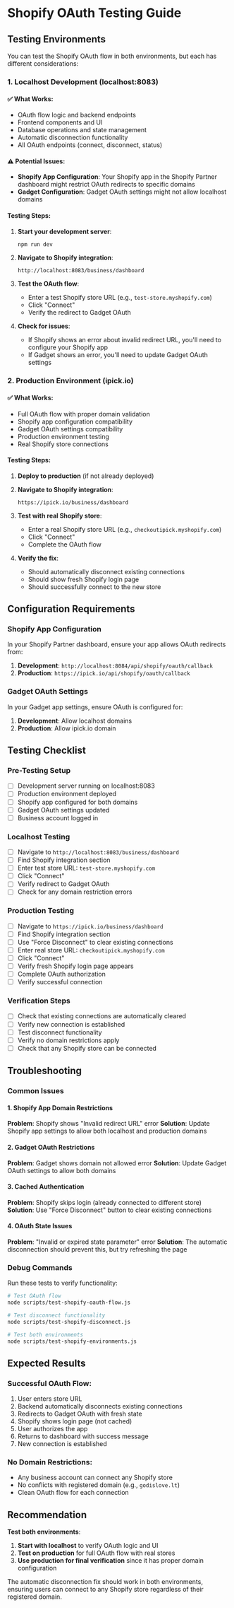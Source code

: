 # Shopify OAuth Testing Guide

## **Testing Environments**

You can test the Shopify OAuth flow in both environments, but each has different considerations:

### **1. Localhost Development (localhost:8083)**

#### ✅ **What Works:**
- OAuth flow logic and backend endpoints
- Frontend components and UI
- Database operations and state management
- Automatic disconnection functionality
- All OAuth endpoints (connect, disconnect, status)

#### ⚠️ **Potential Issues:**
- **Shopify App Configuration**: Your Shopify app in the Shopify Partner dashboard might restrict OAuth redirects to specific domains
- **Gadget Configuration**: Gadget OAuth settings might not allow localhost domains

#### **Testing Steps:**
1. **Start your development server**:
   ```bash
   npm run dev
   ```

2. **Navigate to Shopify integration**:
   ```
   http://localhost:8083/business/dashboard
   ```

3. **Test the OAuth flow**:
   - Enter a test Shopify store URL (e.g., `test-store.myshopify.com`)
   - Click "Connect"
   - Verify the redirect to Gadget OAuth

4. **Check for issues**:
   - If Shopify shows an error about invalid redirect URL, you'll need to configure your Shopify app
   - If Gadget shows an error, you'll need to update Gadget OAuth settings

### **2. Production Environment (ipick.io)**

#### ✅ **What Works:**
- Full OAuth flow with proper domain validation
- Shopify app configuration compatibility
- Gadget OAuth settings compatibility
- Production environment testing
- Real Shopify store connections

#### **Testing Steps:**
1. **Deploy to production** (if not already deployed)

2. **Navigate to Shopify integration**:
   ```
   https://ipick.io/business/dashboard
   ```

3. **Test with real Shopify store**:
   - Enter a real Shopify store URL (e.g., `checkoutipick.myshopify.com`)
   - Click "Connect"
   - Complete the OAuth flow

4. **Verify the fix**:
   - Should automatically disconnect existing connections
   - Should show fresh Shopify login page
   - Should successfully connect to the new store

## **Configuration Requirements**

### **Shopify App Configuration**

In your Shopify Partner dashboard, ensure your app allows OAuth redirects from:

1. **Development**: `http://localhost:8084/api/shopify/oauth/callback`
2. **Production**: `https://ipick.io/api/shopify/oauth/callback`

### **Gadget OAuth Settings**

In your Gadget app settings, ensure OAuth is configured for:

1. **Development**: Allow localhost domains
2. **Production**: Allow ipick.io domain

## **Testing Checklist**

### **Pre-Testing Setup**
- [ ] Development server running on localhost:8083
- [ ] Production environment deployed
- [ ] Shopify app configured for both domains
- [ ] Gadget OAuth settings updated
- [ ] Business account logged in

### **Localhost Testing**
- [ ] Navigate to `http://localhost:8083/business/dashboard`
- [ ] Find Shopify integration section
- [ ] Enter test store URL: `test-store.myshopify.com`
- [ ] Click "Connect"
- [ ] Verify redirect to Gadget OAuth
- [ ] Check for any domain restriction errors

### **Production Testing**
- [ ] Navigate to `https://ipick.io/business/dashboard`
- [ ] Find Shopify integration section
- [ ] Use "Force Disconnect" to clear existing connections
- [ ] Enter real store URL: `checkoutipick.myshopify.com`
- [ ] Click "Connect"
- [ ] Verify fresh Shopify login page appears
- [ ] Complete OAuth authorization
- [ ] Verify successful connection

### **Verification Steps**
- [ ] Check that existing connections are automatically cleared
- [ ] Verify new connection is established
- [ ] Test disconnect functionality
- [ ] Verify no domain restrictions apply
- [ ] Check that any Shopify store can be connected

## **Troubleshooting**

### **Common Issues**

#### **1. Shopify App Domain Restrictions**
**Problem**: Shopify shows "Invalid redirect URL" error
**Solution**: Update Shopify app settings to allow both localhost and production domains

#### **2. Gadget OAuth Restrictions**
**Problem**: Gadget shows domain not allowed error
**Solution**: Update Gadget OAuth settings to allow both domains

#### **3. Cached Authentication**
**Problem**: Shopify skips login (already connected to different store)
**Solution**: Use "Force Disconnect" button to clear existing connections

#### **4. OAuth State Issues**
**Problem**: "Invalid or expired state parameter" error
**Solution**: The automatic disconnection should prevent this, but try refreshing the page

### **Debug Commands**

Run these tests to verify functionality:

```bash
# Test OAuth flow
node scripts/test-shopify-oauth-flow.js

# Test disconnect functionality
node scripts/test-shopify-disconnect.js

# Test both environments
node scripts/test-shopify-environments.js
```

## **Expected Results**

### **Successful OAuth Flow:**
1. User enters store URL
2. Backend automatically disconnects existing connections
3. Redirects to Gadget OAuth with fresh state
4. Shopify shows login page (not cached)
5. User authorizes the app
6. Returns to dashboard with success message
7. New connection is established

### **No Domain Restrictions:**
- Any business account can connect any Shopify store
- No conflicts with registered domain (e.g., `godislove.lt`)
- Clean OAuth flow for each connection

## **Recommendation**

**Test both environments**:

1. **Start with localhost** to verify OAuth logic and UI
2. **Test on production** for full OAuth flow with real stores
3. **Use production for final verification** since it has proper domain configuration

The automatic disconnection fix should work in both environments, ensuring users can connect to any Shopify store regardless of their registered domain.
